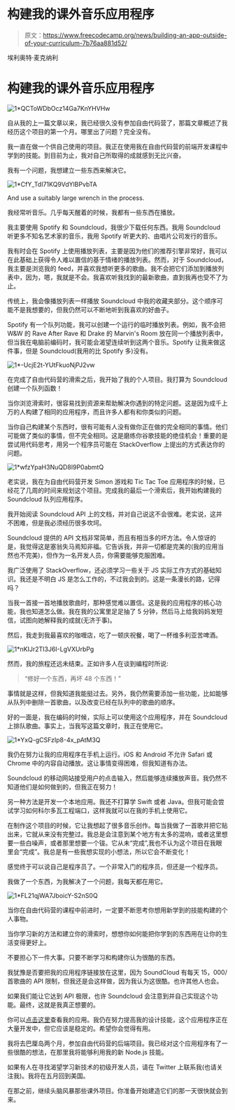 # 构建我的课外音乐应用程序

> 原文：<https://www.freecodecamp.org/news/building-an-app-outside-of-your-curriculum-7b76aa881d52/>

埃利奥特·麦克纳利

# 构建我的课外音乐应用程序

![1*QCToWDbOcz14Ga7KnYHVHw](img/424be1612449b78b81b7db031253e187.png)

自从我的上一篇文章以来，我已经很久没有参加自由代码营了，那篇文章概述了我经历这个项目的第一个月。哪里出了问题？完全没有。

我一直在做一个供自己使用的项目。我正在使用我在自由代码营的前端开发课程中学到的技能。到目前为止，我对自己所取得的成就感到无比兴奋。

我有一个问题，我想建立一些东西来解决它。

![1*CfY_TdI71KQ9VdYlBPvbTA](img/f6dadb1eb5e08f6ac1b07740da69588b.png)

And use a suitably large wrench in the process.

我经常听音乐。几乎每天醒着的时候，我都有一些东西在播放。

我主要使用 Spotify 和 Soundcloud，我很少下载任何东西。我用 Soundcloud 听更多不知名艺术家的音乐，我用 Spotify 听更大的、由唱片公司发行的音乐。

我有时会在 Spotify 上使用播放列表，主要是因为他们的推荐引擎非常好，我可以在此基础上获得令人难以置信的基于情绪的播放列表。然而，对于 Soundcloud，我主要是浏览我的 feed，并喜欢我想听更多的歌曲。我不会把它们添加到播放列表中，因为，嗯，我就是不会。我喜欢听我找到的最新歌曲，直到我再也受不了为止。

传统上，我会像播放列表一样播放 Soundcloud 中我的收藏夹部分。这个顺序可能不是我想要的，但我仍然可以不断地听到我喜欢的好曲子。

Spotify 有一个队列功能，我可以创建一个运行的临时播放列表。例如，我不会把 W&W 的 Rave After Rave 和 Drake 的 Marvin's Room 放在同一个播放列表中，但当我在电脑前编码时，我可能会渴望连续听到这两个音乐。Spotify 让我来做这件事，但是 Soundcloud(我用的比 Spotify 多)没有。

![1*-UcjE2t-YUtFkuoNjPJ2vw](img/7e9d20417253b0524c5af6719c5d6746.png)

在完成了自由代码营的滑索之后，我开始了我的个人项目。我打算为 Soundcloud 创建一个队列函数！

当你浏览滑索时，很容易找到资源来帮助解决你遇到的特定问题。这是因为成千上万的人构建了相同的应用程序，而且许多人都有和你类似的问题。

当你自己构建某个东西时，很有可能有人没有做你正在做的完全相同的事情。他们可能做了类似的事情，但不完全相同。这是磨练你谷歌技能的绝佳机会！重要的是尝试用代码思考，用另一个程序员可能在 StackOverflow 上提出的方式表达你的问题。

![1*wfzYpaH3NuQD8I9P0abmtQ](img/4ccb4a6c3f8550da2417954b329594a3.png)

老实说，我在为自由代码营开发 Simon 游戏和 Tic Tac Toe 应用程序的时候，已经花了几周的时间来规划这个项目。完成我的最后一个滑索后，我开始构建我的 Soundcloud 队列应用程序。

我开始阅读 Soundcloud API 上的文档，并对自己说这不会很难。老实说，这并不困难，但是我必须经历很多坎坷。

Soundcloud 提供的 API 文档非常简单，而且有相当多的坏方法。令人惊讶的是，我觉得这是塞翁失马焉知非福。它告诉我，并非一切都是完美的(我的应用当然也不完美)，但作为一名开发人员，你需要能够克服困难。

我广泛使用了 StackOverflow，还必须学习一些关于 JS 实际工作方式的基础知识。我还是不明白 JS 是怎么工作的，不过我会到的。这是一条漫长的路，记得吗？

当我一首接一首地播放歌曲时，那种感觉难以置信。这是我的应用程序的核心功能，我也知道怎么做。我在我的公寓里足足抽了 5 分钟，然后马上给我妈妈发短信，试图向她解释我的成就(无济于事)。

然后，我走到我最喜欢的咖喱店，吃了一顿庆祝餐，喝了一杯维多利亚苦啤酒。

![1*nKIJr2TI3J6I-LgVXUrbPg](img/5641a3e89ed4e4d87b39d955a94779b3.png)

然而，我的旅程还远未结束。正如许多人在谈到编程时所说:

> “修好一个东西，再坏 48 个东西！”

事情就是这样，但我知道我能挺过去。另外，我仍然需要添加一些功能，比如能够从队列中删除一首歌曲，以及改变已经在队列中的歌曲的顺序。

好的一面是，我在编码的时候，实际上可以使用这个应用程序，并在 Soundcloud 上排队歌曲。事实上，当我写这篇文章时，我正在使用它。

![1*YxQ-gCSFzIp8-4x_pAtM3Q](img/d90413de5806b9fc83ff4ece793a371f.png)

我仍在努力让我的应用程序在手机上运行。iOS 和 Android 不允许 Safari 或 Chrome 中的内容自动播放。这让事情变得困难，但我知道有办法。

Soundcloud 的移动网站接受用户的点击输入，然后能够连续播放声音。我仍然不知道他们是如何做到的，但我正在努力！

另一种方法是开发一个本地应用。我还不打算学 Swift 或者 Java。但我可能会尝试学习如何科尔多瓦工程端口，这样我就可以在我的手机上使用它。

在制作这个项目的时候，它让我想起了很多音乐创作。每当我做了一首歌并把它贴出来，它就从来没有完整过。我总是会注意到某个地方有太多的混响，或者这里想要一些白噪声，或者那里想要一个钹。它从未“完成”,我也不认为这个项目在我眼里会“完成”。我总是有一些我想实现的小想法，所以它会不断变化！

感觉终于可以说自己是程序员了。一个非常入门的程序员，但还是一个程序员。

我做了一个东西，为我解决了一个问题，我每天都在用它。

![1*FL21qjWA7JboicY-S2nS0Q](img/ff73449dc312ed7ce77db5aaca233720.png)

当你在自由代码营的课程中前进时，一定要不断思考你想用新学到的技能构建的个人事物。

当你学习新的方法和建立你的滑索时，想想你如何能把你学到的东西用在让你的生活变得更好上。

不要担心下一件大事。只要不断学习和构建你认为很酷的东西。

我犹豫是否要把我的应用程序链接放在这里，因为 SoundCloud 有每天 15，000/首歌曲的 API 限制，但我还是会这样做，因为我认为这很酷。也许其他人也会。

如果我们能让它达到 API 极限，也许 Soundcloud 会注意到并自己实现这个功能。最终，这就是我真正想要的。

你可以[点击这里](http://queuethat.com/)查看我的应用。我仍在努力提高我的设计技能，这个应用程序正在大量开发中，但它应该是稳定的。希望你会觉得有用。

我将去巴厘岛两个月，参加自由代码营的后端项目。我已经对这个应用程序有了一些很酷的想法，在那里我将能够利用我的新 Node.js 技能。

如果有人在寻找渴望学习新技术的初级开发人员，请在 Twitter 上联系我(也请关注我)。我将在五月回到美国。

在那之前，继续头脑风暴那些课外项目。你准备开始建造它们的那一天很快就会到来。